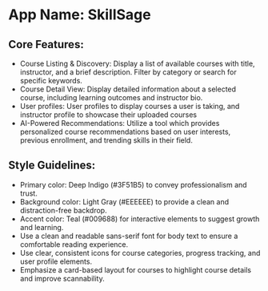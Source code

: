 # **App Name**: SkillSage

## Core Features:

- Course Listing & Discovery: Display a list of available courses with title, instructor, and a brief description. Filter by category or search for specific keywords.
- Course Detail View: Display detailed information about a selected course, including learning outcomes and instructor bio.
- User profiles: User profiles to display courses a user is taking, and instructor profile to showcase their uploaded courses
- AI-Powered Recommendations: Utilize a tool which provides personalized course recommendations based on user interests, previous enrollment, and trending skills in their field.

## Style Guidelines:

- Primary color: Deep Indigo (#3F51B5) to convey professionalism and trust.
- Background color: Light Gray (#EEEEEE) to provide a clean and distraction-free backdrop.
- Accent color: Teal (#009688) for interactive elements to suggest growth and learning. 
- Use a clean and readable sans-serif font for body text to ensure a comfortable reading experience.
- Use clear, consistent icons for course categories, progress tracking, and user profile elements.
- Emphasize a card-based layout for courses to highlight course details and improve scannability.